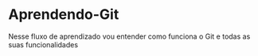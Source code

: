 # Aprendendo-Git
Nesse fluxo de aprendizado vou entender como funciona o Git e todas as suas funcionalidades
